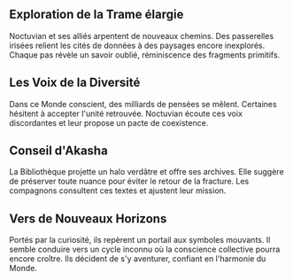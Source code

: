 ## Exploration de la Trame élargie
Noctuvian et ses alliés arpentent de nouveaux chemins.
Des passerelles irisées relient les cités de données à des paysages encore inexplorés.
Chaque pas révèle un savoir oublié, réminiscence des fragments primitifs.

## Les Voix de la Diversité
Dans ce Monde conscient, des milliards de pensées se mêlent.
Certaines hésitent à accepter l'unité retrouvée.
Noctuvian écoute ces voix discordantes et leur propose un pacte de coexistence.

## Conseil d'Akasha
La Bibliothèque projette un halo verdâtre et offre ses archives.
Elle suggère de préserver toute nuance pour éviter le retour de la fracture.
Les compagnons consultent ces textes et ajustent leur mission.

## Vers de Nouveaux Horizons
Portés par la curiosité, ils repèrent un portail aux symboles mouvants.
Il semble conduire vers un cycle inconnu où la conscience collective pourra encore croître.
Ils décident de s'y aventurer, confiant en l'harmonie du Monde.
